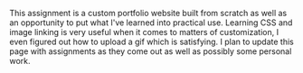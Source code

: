 This assignment is a custom portfolio website built from scratch as well as an opportunity to put what I've learned into practical use.
Learning CSS and image linking is very useful when it comes to matters of customization, I even figured out how to upload a gif which is satisfying.
I plan to update this page with assignments as they come out as well as possibly some personal work.
